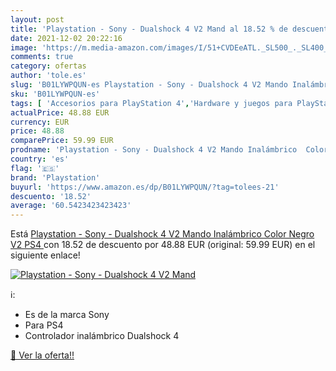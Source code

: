 ```yaml
---
layout: post
title: 'Playstation - Sony - Dualshock 4 V2 Mand al 18.52 % de descuento'
date: 2021-12-02 20:22:16
image: 'https://m.media-amazon.com/images/I/51+CVDEeATL._SL500_._SL400_.jpg'
comments: true
category: ofertas
author: 'tole.es'
slug: 'B01LYWPQUN-es Playstation - Sony - Dualshock 4 V2 Mando Inalámbrico...'
sku: 'B01LYWPQUN-es'
tags: [ 'Accesorios para PlayStation 4','Hardware y juegos para PlayStation 4','Mandos para PlayStation 4','Mandos y controles para PlayStation 4','Videojuegos','playstation','ps4', ]
actualPrice: 48.88 EUR
currency: EUR
price: 48.88
comparePrice: 59.99 EUR
prodname: 'Playstation - Sony - Dualshock 4 V2 Mando Inalámbrico  Color Negro V2  PS4 '
country: 'es'
flag: '🇪🇸'
brand: 'Playstation'
buyurl: 'https://www.amazon.es/dp/B01LYWPQUN/?tag=tolees-21'
descuento: '18.52'
average: '60.5423423423423'
---
```


Está [Playstation - Sony - Dualshock 4 V2 Mando Inalámbrico  Color Negro V2  PS4 ](https://www.amazon.es/dp/B01LYWPQUN/?tag=tolees-21) con 18.52 de descuento por 48.88 EUR (original: 59.99 EUR) en el siguiente enlace!

[![Playstation - Sony - Dualshock 4 V2 Mand](https://m.media-amazon.com/images/I/51+CVDEeATL._SL500_._SL400_.jpg)](https://www.amazon.es/dp/B01LYWPQUN/?tag=tolees-21)

ℹ️:

- Es de la marca Sony
- Para PS4
- Controlador inalámbrico Dualshock 4

[🛒 Ver la oferta!!](https://www.amazon.es/dp/B01LYWPQUN/?tag=tolees-21)
